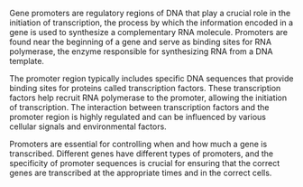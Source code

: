   
Gene promoters are regulatory regions of DNA that play a crucial role in the initiation of transcription, the process by which the information encoded in a gene is used to synthesize a complementary RNA molecule. Promoters are found near the beginning of a gene and serve as binding sites for RNA polymerase, the enzyme responsible for synthesizing RNA from a DNA template.

The promoter region typically includes specific DNA sequences that provide binding sites for proteins called transcription factors. These transcription factors help recruit RNA polymerase to the promoter, allowing the initiation of transcription. The interaction between transcription factors and the promoter region is highly regulated and can be influenced by various cellular signals and environmental factors.

Promoters are essential for controlling when and how much a gene is transcribed. Different genes have different types of promoters, and the specificity of promoter sequences is crucial for ensuring that the correct genes are transcribed at the appropriate times and in the correct cells.